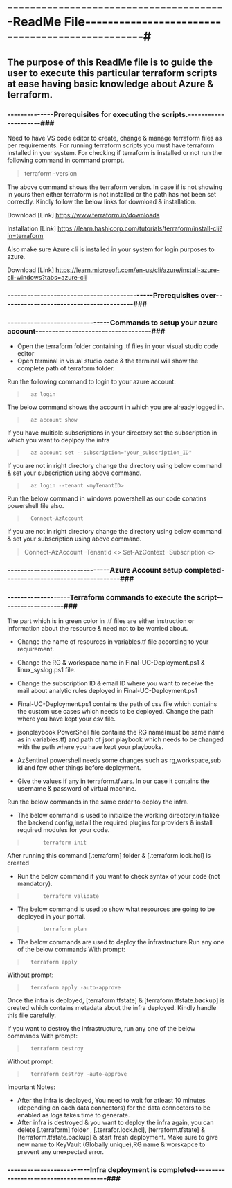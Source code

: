 # ---------------------------------------ReadMe File------------------------------------------------#
## The purpose of this ReadMe file is to guide the user to execute this particular terraform scripts at ease having basic knowledge about Azure & terraform. ##

### --------------Prerequisites for executing the scripts.---------------------###
Need to have VS code editor to create, change & manage terraform files as per requirements.
For running terraform scripts you must have terraform installed in your system. For checking if terraform is  installed or not run the following command in command prompt.

 >   terraform -version

The above command shows the terraform version. In case if is not showing in yours then either terraform is not installed or the path has not been set correctly. Kindly follow the below links for download & installation.

Download [Link]  https://www.terraform.io/downloads

Installation [Link]  https://learn.hashicorp.com/tutorials/terraform/install-cli?in=terraform

Also make sure Azure cli is installed in your system for login purposes to azure.

Download [Link] https://learn.microsoft.com/en-us/cli/azure/install-azure-cli-windows?tabs=azure-cli

### --------------------------------------------Prerequisites over----------------------------------------###


### -------------------------------Commands to setup your azure account-----------------------------------###
- Open the terraform folder containing .tf files in your visual studio code editor
- Open terminal in visual studio code & the terminal will show the complete path of terraform folder.

 Run the following command to login to your azure account:
 >       az login

 The below command shows the account in which you are already logged in.
 >       az account show

 If you have multiple subscriptions in your directory set the subscription in which you want to deplpoy the infra
 >       az account set --subscription="your_subscription_ID"

 If you are not in right directory change the directory using below command & set your subscription using above command.
 >       az login --tenant <myTenantID>

 Run the below command in windows powershell as our code conatins powershell file also.
 >       Connect-AzAccount
 If you are not in right directory change the directory using below command & set your subscription using above command.
 >  Connect-AzAccount -TenantId <>
 >   Set-AzContext -Subscription <>
### -------------------------------Azure Account setup completed-----------------------------------###
### -------------------Terraform commands to execute the script-------------------###
The part which is in green color in .tf files are either instruction or information about the resource & need not to be worried about.

- Change the name of resources in variables.tf file according to your requirement.
- Change the RG & workspace name in Final-UC-Deployment.ps1 & linux_syslog.ps1 file.
- Change the subscription ID & email ID where you want to receive the mail about analytic rules deployed in Final-UC-Deployment.ps1
- Final-UC-Deployment.ps1 contains the path of csv file which contains the custom use cases which needs to be deployed. Change the path where you have kept your csv file.
- jsonplaybook PowerShell file contains the RG name(must be same name as in variables.tf) and path of json playbook which needs to be changed with the path where you have kept your playbooks.
- AzSentinel powershell needs some changes such as rg,workspace,sub id and few other things before deployment.

- Give the values if any in terraform.tfvars. In our case it contains the username & password of virtual machine.

Run the below commands in the same order to deploy the infra.
- The below command is used to initialize the working directory,initialize the backend config,install the required  plugins for providers & install required modules for your code.
>           terraform init
After running this command [.terraform] folder & [.terraform.lock.hcl] is created

- Run the below command if you want to check syntax of your code (not mandatory).
>           terraform validate

- The below command is used to show what resources are going to be deployed in your portal.
>           terraform plan

- The below commands are used to deploy the infrastructure.Run any one of the below commands
With prompt:
>       terraform apply
Without prompt:
>       terraform apply -auto-approve

Once the infra is deployed, [terraform.tfstate] & [terraform.tfstate.backup] is created which contains metadata about the infra deployed. Kindly handle this file carefully.

If you want to destroy the infrastructure, run any one of the below commands
With prompt:
>       terraform destroy
Without prompt:
>       terraform destroy -auto-approve

Important Notes: 
- After the infra is deployed, You need to wait for atleast 10 minutes (depending on each data connectors) for the data connectors to be enabled as logs takes time to generate.
- After infra is destroyed & you want to deploy the infra again, you can delete [.terraform] folder , [.terrafor.lock.hcl], [terraform.tfstate] & [terraform.tfstate.backup] & start fresh deployment. Make sure to give new name to KeyVault (Globally unique),RG name & worskapce to prevent any unexpected error.
### -------------------------Infra deployment is completed---------------------------------------###

